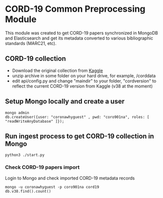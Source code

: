 # CORD-19 Common Preprocessing Module
This module was created to get CORD-19 papers synchronized in MongoDB and Elasticsearch and get its metadata converted to various bibliographic standards (MARC21, etc).

## CORD-19 collection
* Download the original collection from [Kaggle](https://www.kaggle.com/allen-institute-for-ai/CORD-19-research-challenge)
* unzip archive in some folder on your hard drive, for example, /corddata
* edit api/config.py and change "maindir" to your folder, "cordversion" to reflect the current CORD-19 version from Kaggle (v38 at the moment)

## Setup Mongo locally and create a user
```
mongo admin
db.createUser({user: "coronawhyguest" , pwd: "coro901na", roles: [  "readWriteAnyDatabase" ]});

```
## Run ingest process to get CORD-19 collection in Mongo 
```
python3 ./start.py
``` 
### Check CORD-19 papers import
Login to Mongo and check imported CORD-19 metadata records
```
mongo -u coronawhyguest -p coro901na cord19
db.v38.find().count()

```


